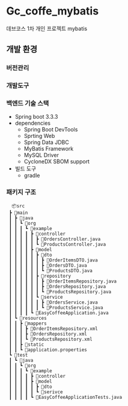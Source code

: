 # Gc_coffe_mybatis
데브코스 1차 개인 프로젝트 mybatis 

## 개발 환경 
### 버전관리 
### 개발도구 
### 백엔드 기술 스택 
- Spring boot 3.3.3
- dependencies
  - Spring Boot DevTools
  - Sprting Web
  - Spring Data JDBC
  - MyBatis Framework
  - MySQL Driver
  - CycloneDX SBOM support
- 빌드 도구
  - gradle
### 패키지 구조 
```
  📦src
 ┣ 📂main
 ┃ ┣ 📂java
 ┃ ┃ ┗ 📂org
 ┃ ┃ ┃ ┗ 📂example
 ┃ ┃ ┃ ┃ ┣ 📂controller
 ┃ ┃ ┃ ┃ ┃ ┣ 📜OrdersController.java
 ┃ ┃ ┃ ┃ ┃ ┗ 📜ProductsController.java
 ┃ ┃ ┃ ┃ ┣ 📂model
 ┃ ┃ ┃ ┃ ┃ ┣ 📂dto
 ┃ ┃ ┃ ┃ ┃ ┃ ┣ 📜OrderItemsDTO.java
 ┃ ┃ ┃ ┃ ┃ ┃ ┣ 📜OrdersDTO.java
 ┃ ┃ ┃ ┃ ┃ ┃ ┗ 📜ProductsDTO.java
 ┃ ┃ ┃ ┃ ┃ ┣ 📂repository
 ┃ ┃ ┃ ┃ ┃ ┃ ┣ 📜OrderItemsRepository.java
 ┃ ┃ ┃ ┃ ┃ ┃ ┣ 📜OrdersRepository.java
 ┃ ┃ ┃ ┃ ┃ ┃ ┗ 📜ProductsRepository.java
 ┃ ┃ ┃ ┃ ┃ ┗ 📂service
 ┃ ┃ ┃ ┃ ┃ ┃ ┣ 📜OrdersService.java
 ┃ ┃ ┃ ┃ ┃ ┃ ┗ 📜ProductsService.java
 ┃ ┃ ┃ ┃ ┗ 📜EasyCoffeeApplication.java
 ┃ ┗ 📂resources
 ┃ ┃ ┣ 📂mappers
 ┃ ┃ ┃ ┣ 📜OrderItemsRepository.xml
 ┃ ┃ ┃ ┣ 📜OrdersRepository.xml
 ┃ ┃ ┃ ┗ 📜ProductsRepository.xml
 ┃ ┃ ┣ 📂static
 ┃ ┃ ┗ 📜application.properties
 ┗ 📂test
 ┃ ┗ 📂java
 ┃ ┃ ┗ 📂org
 ┃ ┃ ┃ ┗ 📂example
 ┃ ┃ ┃ ┃ ┣ 📂controller
 ┃ ┃ ┃ ┃ ┣ 📂model
 ┃ ┃ ┃ ┃ ┃ ┣ 📂dto
 ┃ ┃ ┃ ┃ ┃ ┗ 📂serivce
 ┃ ┃ ┃ ┃ ┗ 📜EasyCoffeeApplicationTests.java
```

 
